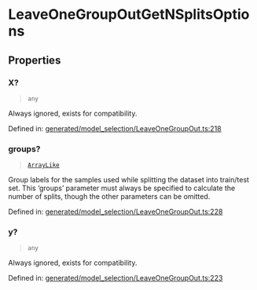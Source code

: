 # LeaveOneGroupOutGetNSplitsOptions

## Properties

### X?

> `any`

Always ignored, exists for compatibility.

Defined in:  [generated/model\_selection/LeaveOneGroupOut.ts:218](https://github.com/transitive-bullshit/scikit-learn-ts/blob/92ab806/packages/sklearn/src/generated/model_selection/LeaveOneGroupOut.ts#L218)

### groups?

> [`ArrayLike`](../types/ArrayLike.md)

Group labels for the samples used while splitting the dataset into train/test set. This ‘groups’ parameter must always be specified to calculate the number of splits, though the other parameters can be omitted.

Defined in:  [generated/model\_selection/LeaveOneGroupOut.ts:228](https://github.com/transitive-bullshit/scikit-learn-ts/blob/92ab806/packages/sklearn/src/generated/model_selection/LeaveOneGroupOut.ts#L228)

### y?

> `any`

Always ignored, exists for compatibility.

Defined in:  [generated/model\_selection/LeaveOneGroupOut.ts:223](https://github.com/transitive-bullshit/scikit-learn-ts/blob/92ab806/packages/sklearn/src/generated/model_selection/LeaveOneGroupOut.ts#L223)
